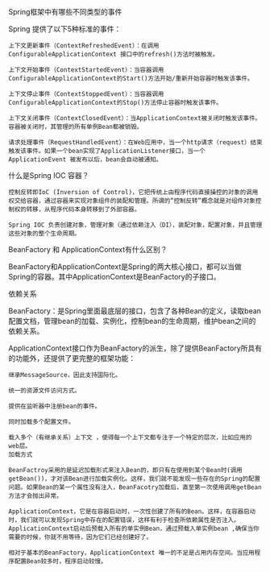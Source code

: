 Spring框架中有哪些不同类型的事件

Spring 提供了以下5种标准的事件：

    上下文更新事件（ContextRefreshedEvent）：在调用ConfigurableApplicationContext 接口中的refresh()方法时被触发。
    
    上下文开始事件（ContextStartedEvent）：当容器调用ConfigurableApplicationContext的Start()方法开始/重新开始容器时触发该事件。
    
    上下文停止事件（ContextStoppedEvent）：当容器调用ConfigurableApplicationContext的Stop()方法停止容器时触发该事件。
    
    上下文关闭事件（ContextClosedEvent）：当ApplicationContext被关闭时触发该事件。容器被关闭时，其管理的所有单例Bean都被销毁。
    
    请求处理事件（RequestHandledEvent）：在Web应用中，当一个http请求（request）结束触发该事件。如果一个bean实现了ApplicationListener接口，当一个ApplicationEvent 被发布以后，bean会自动被通知。
什么是Spring IOC 容器？

```
控制反转即IoC (Inversion of Control)，它把传统上由程序代码直接操控的对象的调用权交给容器，通过容器来实现对象组件的装配和管理。所谓的“控制反转”概念就是对组件对象控制权的转移，从程序代码本身转移到了外部容器。

Spring IOC 负责创建对象，管理对象（通过依赖注入（DI），装配对象，配置对象，并且管理这些对象的整个生命周期。

```

BeanFactory 和 ApplicationContext有什么区别？

BeanFactory和ApplicationContext是Spring的两大核心接口，都可以当做Spring的容器。其中ApplicationContext是BeanFactory的子接口。

依赖关系

BeanFactory：是Spring里面最底层的接口，包含了各种Bean的定义，读取bean配置文档，管理bean的加载、实例化，控制bean的生命周期，维护bean之间的依赖关系。

ApplicationContext接口作为BeanFactory的派生，除了提供BeanFactory所具有的功能外，还提供了更完整的框架功能：

    继承MessageSource，因此支持国际化。
    
    统一的资源文件访问方式。
    
    提供在监听器中注册bean的事件。
    
    同时加载多个配置文件。
    
    载入多个（有继承关系）上下文 ，使得每一个上下文都专注于一个特定的层次，比如应用的web层。
    加载方式
    
    BeanFactroy采用的是延迟加载形式来注入Bean的，即只有在使用到某个Bean时(调用getBean())，才对该Bean进行加载实例化。这样，我们就不能发现一些存在的Spring的配置问题。如果Bean的某一个属性没有注入，BeanFacotry加载后，直至第一次使用调用getBean方法才会抛出异常。
    
    ApplicationContext，它是在容器启动时，一次性创建了所有的Bean。这样，在容器启动时，我们就可以发现Spring中存在的配置错误，这样有利于检查所依赖属性是否注入。 ApplicationContext启动后预载入所有的单实例Bean，通过预载入单实例bean ,确保当你需要的时候，你就不用等待，因为它们已经创建好了。
    
    相对于基本的BeanFactory，ApplicationContext 唯一的不足是占用内存空间。当应用程序配置Bean较多时，程序启动较慢。

